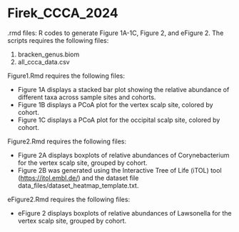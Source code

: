 # Firek_CCCA_2024

.rmd files: R codes to generate Figure 1A-1C, Figure 2, and eFigure 2. The scripts requires the following files:
1. bracken_genus.biom
2. all_ccca_data.csv

Figure1.Rmd requires the following files:
* Figure 1A displays a stacked bar plot showing the relative abundance of different taxa across sample sites and cohorts.
* Figure 1B displays a PCoA plot for the vertex scalp site, colored by cohort.
* Figure 1C displays a PCoA plot for the occipital scalp site, colored by cohort.

Figure2.Rmd requires the following files:
* Figure 2A displays boxplots of relative abundances of Corynebacterium for the vertex scalp site, grouped by cohort.
* Figure 2B was generated using the Interactive Tree of Life (iTOL) tool (https://itol.embl.de/) and the dataset file data_files/dataset_heatmap_template.txt.

eFigure2.Rmd requires the following files:
* eFigure 2 displays boxplots of relative abundances of Lawsonella for the vertex scalp site, grouped by cohort.
